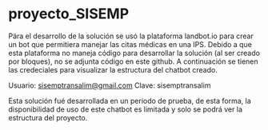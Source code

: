 # proyecto_SISEMP
Pära el desarrollo de la solución se usó la plataforma landbot.io para crear un bot que permitiera manejar las citas médicas en una IPS. Debido a que esta plataforma no maneja código para desarrollar la solución (al ser creado por bloques), no se adjunta código en este github. A continuación se tienen las credeciales para visualizar la estructura del chatbot creado.

Usuario: sisemptransalim@gmail.com
Clave: sisemptransalim

Esta solución fué desarrollada en un periodo de prueba, de esta forma, la disponibilidad de uso de este chatbot es limitada y solo se podrá ver la estructura del proyecto.

